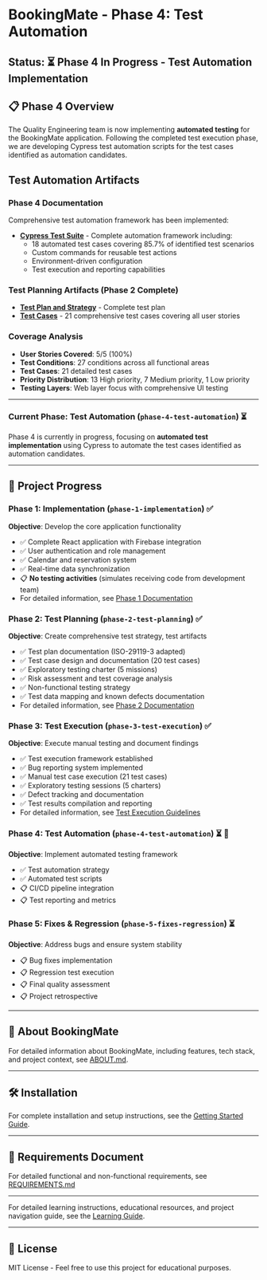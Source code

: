 # BookingMate - Phase 4: Test Automation

**Status**: ⏳ Phase 4 In Progress - Test Automation Implementation
---

## 📋 Phase 4 Overview

The Quality Engineering team is now implementing **automated testing** for the BookingMate application. Following the completed test execution phase, we are developing Cypress test automation scripts for the test cases identified as automation candidates.

## Test Automation Artifacts

### Phase 4 Documentation
Comprehensive test automation framework has been implemented:

- **[Cypress Test Suite](test/README.md)** - Complete automation framework including:
  - 18 automated test cases covering 85.7% of identified test scenarios
  - Custom commands for reusable test actions
  - Environment-driven configuration
  - Test execution and reporting capabilities

### Test Planning Artifacts (Phase 2 Complete)
- **[Test Plan and Strategy](docs/wiki/TestStrategyAndPlan.md)** - Complete test plan
- **[Test Cases](docs/wiki/TestCases.md)** - 21 comprehensive test cases covering all user stories

### Coverage Analysis
- **User Stories Covered**: 5/5 (100%)
- **Test Conditions**: 27 conditions across all functional areas
- **Test Cases**: 21 detailed test cases
- **Priority Distribution**: 13 High priority, 7 Medium priority, 1 Low priority
- **Testing Layers**: Web layer focus with comprehensive UI testing

---

### Current Phase: Test Automation (`phase-4-test-automation`) ⏳
Phase 4 is currently in progress, focusing on **automated test implementation** using Cypress to automate the test cases identified as automation candidates.

---

## 📌 Project Progress

### Phase 1: Implementation (`phase-1-implementation`) ✅
**Objective**: Develop the core application functionality
- ✅ Complete React application with Firebase integration
- ✅ User authentication and role management
- ✅ Calendar and reservation system
- ✅ Real-time data synchronization
- 📋 **No testing activities** (simulates receiving code from development team)
- For detailed information, see [Phase 1 Documentation](docs/PHASE_1.md)

### Phase 2: Test Planning (`phase-2-test-planning`) ✅
**Objective**: Create comprehensive test strategy, test artifacts
- ✅ Test plan documentation (ISO-29119-3 adapted)
- ✅ Test case design and documentation (20 test cases)
- ✅ Exploratory testing charter (5 missions)
- ✅ Risk assessment and test coverage analysis
- ✅ Non-functional testing strategy
- ✅ Test data mapping and known defects documentation
- For detailed information, see [Phase 2 Documentation](docs/PHASE_2.md)

### Phase 3: Test Execution (`phase-3-test-execution`) ✅
**Objective**: Execute manual testing and document findings
- ✅ Test execution framework established
- ✅ Bug reporting system implemented
- ✅ Manual test case execution (21 test cases)
- ✅ Exploratory testing sessions (5 charters)
- ✅ Defect tracking and documentation
- ✅ Test results compilation and reporting
- For detailed information, see [Test Execution Guidelines](docs/TEST_EXECUTION_GUIDELINES.md)

### Phase 4: Test Automation (`phase-4-test-automation`) ⏳ 📌
**Objective**: Implement automated testing framework
- ✅ Test automation strategy
- ✅ Automated test scripts
- 📋 CI/CD pipeline integration
- 📋 Test reporting and metrics

### Phase 5: Fixes & Regression (`phase-5-fixes-regression`) ⏳
**Objective**: Address bugs and ensure system stability
- 📋 Bug fixes implementation
- 📋 Regression test execution
- 📋 Final quality assessment
- 📋 Project retrospective

---

## 📖 About BookingMate

For detailed information about BookingMate, including features, tech stack, and project context, see [ABOUT.md](./docs/ABOUT.md).

---

## 🛠️ Installation

For complete installation and setup instructions, see the [Getting Started Guide](docs/GETTING_STARTED.md).

---

## 📝 Requirements Document

For detailed functional and non-functional requirements, see [REQUIREMENTS.md](./docs/REQUIREMENTS.md)

---

For detailed learning instructions, educational resources, and project navigation guide, see the [Learning Guide](docs/LEARNING_GUIDE.md).

---

## 📄 License

MIT License - Feel free to use this project for educational purposes.